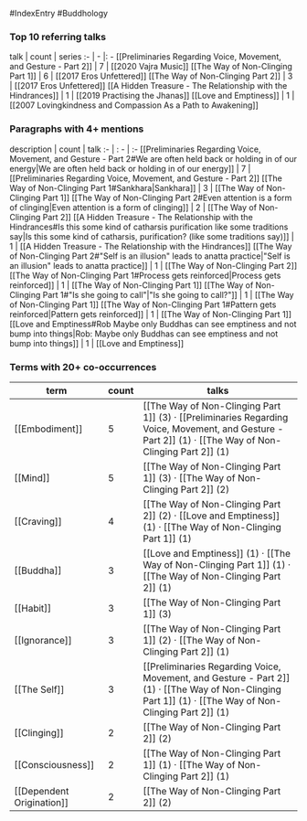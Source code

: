 #IndexEntry #Buddhology

### Top 10 referring talks
talk | count | series
:- | - |: -
[[Preliminaries Regarding Voice, Movement, and Gesture - Part 2]] | 7 | [[2020 Vajra Music]]
[[The Way of Non-Clinging Part 1]] | 6 | [[2017 Eros Unfettered]]
[[The Way of Non-Clinging Part 2]] | 3 | [[2017 Eros Unfettered]]
[[A Hidden Treasure - The Relationship with the Hindrances]] | 1 | [[2019 Practising the Jhanas]]
[[Love and Emptiness]] | 1 | [[2007 Lovingkindness and Compassion As a Path to Awakening]]

### Paragraphs with 4+ mentions
description | count | talk
:- | : - | :-
[[Preliminaries Regarding Voice, Movement, and Gesture - Part 2#We are often held back or holding in of our energy\|We are often held back or holding in of our energy]] | 7 | [[Preliminaries Regarding Voice, Movement, and Gesture - Part 2]]
[[The Way of Non-Clinging Part 1#Sankhara\|Sankhara]] | 3 | [[The Way of Non-Clinging Part 1]]
[[The Way of Non-Clinging Part 2#Even attention is a form of clinging\|Even attention is a form of clinging]] | 2 | [[The Way of Non-Clinging Part 2]]
[[A Hidden Treasure - The Relationship with the Hindrances#Is this some kind of catharsis purification like some traditions say\|Is this some kind of catharsis, purification? (like some traditions say)]] | 1 | [[A Hidden Treasure - The Relationship with the Hindrances]]
[[The Way of Non-Clinging Part 2#"Self is an illusion" leads to anatta practice\|"Self is an illusion" leads to anatta practice]] | 1 | [[The Way of Non-Clinging Part 2]]
[[The Way of Non-Clinging Part 1#Process gets reinforced\|Process gets reinforced]] | 1 | [[The Way of Non-Clinging Part 1]]
[[The Way of Non-Clinging Part 1#"Is she going to call"\|"Is she going to call?"]] | 1 | [[The Way of Non-Clinging Part 1]]
[[The Way of Non-Clinging Part 1#Pattern gets reinforced\|Pattern gets reinforced]] | 1 | [[The Way of Non-Clinging Part 1]]
[[Love and Emptiness#Rob Maybe only Buddhas can see emptiness and not bump into things\|Rob: Maybe only Buddhas can see emptiness and not bump into things]] | 1 | [[Love and Emptiness]]

### Terms with 20+ co-occurrences
term | count | talks
-|-|-
[[Embodiment]] | 5 | <span class="counts">[[The Way of Non-Clinging Part 1]] (3) · [[Preliminaries Regarding Voice, Movement, and Gesture - Part 2]] (1) · [[The Way of Non-Clinging Part 2]] (1)</span> 
[[Mind]] | 5 | <span class="counts">[[The Way of Non-Clinging Part 1]] (3) · [[The Way of Non-Clinging Part 2]] (2)</span> 
[[Craving]] | 4 | <span class="counts">[[The Way of Non-Clinging Part 2]] (2) · [[Love and Emptiness]] (1) · [[The Way of Non-Clinging Part 1]] (1)</span> 
[[Buddha]] | 3 | <span class="counts">[[Love and Emptiness]] (1) · [[The Way of Non-Clinging Part 1]] (1) · [[The Way of Non-Clinging Part 2]] (1)</span> 
[[Habit]] | 3 | <span class="counts">[[The Way of Non-Clinging Part 1]] (3)</span> 
[[Ignorance]] | 3 | <span class="counts">[[The Way of Non-Clinging Part 1]] (2) · [[The Way of Non-Clinging Part 2]] (1)</span> 
[[The Self]] | 3 | <span class="counts">[[Preliminaries Regarding Voice, Movement, and Gesture - Part 2]] (1) · [[The Way of Non-Clinging Part 1]] (1) · [[The Way of Non-Clinging Part 2]] (1)</span> 
[[Clinging]] | 2 | <span class="counts">[[The Way of Non-Clinging Part 2]] (2)</span> 
[[Consciousness]] | 2 | <span class="counts">[[The Way of Non-Clinging Part 1]] (1) · [[The Way of Non-Clinging Part 2]] (1)</span> 
[[Dependent Origination]] | 2 | <span class="counts">[[The Way of Non-Clinging Part 2]] (2)</span> 

